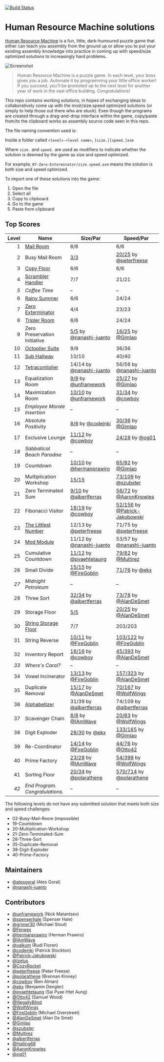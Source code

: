 [![Build Status](https://travis-ci.org/atesgoral/hrm-solutions.svg?branch=master)](https://travis-ci.org/atesgoral/hrm-solutions)

# Human Resource Machine solutions

[Human Resource Machine](http://tomorrowcorporation.com/humanresourcemachine) is a fun, little, dark-humoured puzzle game that either can teach you assembly from the ground up or allow you to put your existing assembly knowledge into practice in coming up with speed/size optimized solutions to increasingly hard problems.

![Screenshot](http://tomorrowcorporation.com/blog/wp-content/themes/tcTheme2/images/hrm/screenshots/hrm_04.png)

> Human Resource Machine is a puzzle game. In each level, your boss gives you a job. Automate it by programming your little office worker! If you succeed, you'll be promoted up to the next level for another year of work in the vast office building. Congratulations!

This repo contains working solutions, in hopes of exchanging ideas to collaboratively come up with the most/size.speed optimized solutions (or simply to help those out there who are stuck). Even though the programs are created through a drag-and-drop interface within the game, copy/paste from/to the clipboard works as assembly source code seen in this repo.

The file naming convention used is:

Inside a folder called `<level>-<level name>`, `[size.][speed.]asm`

Where `size.` and `speed.` are used as modifiers to indicate whether the solution is deemed by the game as size and speed optimized.

For example, `07-Zero-Exterminator/size.speed.asm` means the solution is both size and speed optimized.

To import one of these solutions into the game:

1. Open the file
2. Select all
3. Copy to clipboard
4. Go to the game
5. Paste from clipboard

## Top Scores

| Level | Name | Size/Par | Speed/Par |
| ----: | ---- | -------- | --------- |
| 1 | [Mail Room](01-Mail-Room/size.speed.asm) | 6/6 | 6/6 |
| 2 | Busy Mail Room | [3/3](02-Busy-Mail-Room/size.asm) | [20/25](02-Busy-Mail-Room/speed.exploit-peterfreese.asm) by [@peterfreese](https://github.com/peterfreese) |
| 3 | [Copy Floor](03-Copy-Floor/size.speed.asm) | 6/6 | 6/6 |
| 4 | [Scrambler Handler](04-Scrambler-Handler/size.speed.asm) | 7/7 | 21/21 |
| _5_ | _Coffee Time_ | &ndash; | &ndash; |
| 6 | [Rainy Summer](06-Rainy-Summer/size.speed.asm) | 6/6 | 24/24 |
| 7 | [Zero Exterminator](07-Zero-Exterminator/size.speed.asm) | 4/4 | 23/23 |
| 8 | [Tripler Room](08-Tripler-Room/size.speed.asm) | 6/6 | 24/24 |
| 9 | Zero Preservation Initiative | [5/5](09-Zero-Preservation-Initiative/size.speed-nanashi-juanto.asm) by [@nanashi-juanto](https://github.com/nanashi-juanto) | [16/25](09-Zero-Preservation-Initiative/speed.exploit-Gimlao.asm) by [@Gimlao](https://github.com/Gimlao) |
| 10 | [Octoplier Suite](10-Octoplier-Suite/size.speed.asm) | 9/9 | 36/36 |
| 11 | [Sub Hallway](11-Sub-Hallway/size.speed.asm) | 10/10 | 40/40 |
| 12 | [Tetracontiplier](12-Tetracontiplier/size.speed-nanashi-juanto.asm) | 14/14 by [@nanashi-juanto](https://github.com/nanashi-juanto) | 56/56 by [@nanashi-juanto](https://github.com/nanashi-juanto) |
| 13 | Equalization Room | [9/9](13-Equalization-Room/size.speed-unframework.asm) by [@unframework](https://github.com/unframework) | [25/27](13-Equalization-Room/speed-Gimlao.asm) by [@Gimlao](https://github.com/Gimlao) |
| 14 | Maximization Room | [10/10](14-Maximization-Room/size.speed-unframework.asm) by [@unframework](https://github.com/unframework) | [31/34](14-Maximization-Room/speed-cowboy.asm) by [@cowboy](https://github.com/cowboy) |
| _15_ | _Employee Morale Insertion_ | &ndash; | &ndash; |
| 16 | Absolute Positivity | [8/8](16-Absolute-Positivity/size.speed-codejnki.asm) by [@codejnki](https://github.com/codejnki) | [30/36](16-Absolute-Positivity/speed-Gimlao.asm) by [@Gimlao](https://github.com/Gimlao) |
| 17 | Exclusive Lounge | [11/12](17-Exclusive-Lounge/size-cowboy.asm) by [@cowboy](https://github.com/cowboy) | [24/28](17-Exclusive-Lounge/speed-og01.asm) by [@og01](https://github.com/og01) |
| _18_ | _Sabbatical Beach Paradise_ | &ndash; | &ndash; |
| 19 | Countdown | [10/10](19-Countdown/size-hermanprawiro.asm) by [@hermanprawiro](https://github.com/hermanprawiro) | [65/82](19-Countdown/speed.exploit-Gimlao.asm) by [@Gimlao](https://github.com/Gimlao) |
| 20 | Multiplication Workshop | [15/15](20-Multiplication-Workshop/size.asm) | [73/109](20-Multiplication-Workshop/speed-szubster.asm) by [@szubster](https://github.com/szubster) |
| 21 | Zero Terminated Sum | [9/10](21-Zero-Terminated-Sum/size-albertferras.asm) by [@albertferras](https://github.com/albertferras) | [56/72](21-Zero-Terminated-Sum/26.56.specific-AaronKnowles.asm) by [@AaronKnowles](https://github.com/AaronKnowles) |
| 22 | Fibonacci Visitor | [18/19](22-Fibonacci-Visitor/size.speed-cowboy.asm) by [@cowboy](https://github.com/cowboy) | [ 52/156](22-Fibonacci-Visitor/speed-Patrick-Jakubowski.asm) by [@Patrick-Jakubowski](https://github.com/Patrick-Jakubowski) |
| 23 | [The Littlest Number](23-The-Littlest-Number/size.speed-peterfreese.asm) | 12/13 by [@peterfreese](https://github.com/peterfreese) | 71/75 by [@peterfreese](https://github.com/peterfreese) |
| 24 | [Mod Module](24-Mod-Module/size.speed-nanashi-juanto.asm) | 11/12 by [@nanashi-juanto](https://github.com/nanashi-juanto) | 53/57 by [@nanashi-juanto](https://github.com/nanashi-juanto) |
| 25 | Cumulative Countdown | [11/12](25-Cumulative-Countdown/size.speed-pyaehtetaung.asm) by [@pyaehtetaung](https://github.com/pyaehtetaung) | [79/82](25-Cumulative-Countdown/size.speed-Multirez.asm) by [@Multirez](https://github.com/Multirez) |
| 26 | Small Divide | [15/15](26-Small-Divide/size.speed-FireGoblin.asm) by [@FireGoblin](https://github.com/FireGoblin) | [71/76](26-Small-Divide/size.speed-ekx.asm) by [@ekx](https://github.com/ekx) |
| _27_ | _Midnight Petroleum_ | &ndash; | &ndash; |
| 28 | Three Sort | [32/34](28-Three-Sort/size-albertferras.asm) by [@albertferras](https://github.com/albertferras) | [73/78](28-Three-Sort/speed-AlanDeSmet.asm) by [@AlanDeSmet](https://github.com/AlanDeSmet) |
| 29 | Storage Floor | [5/5](29-Storage-Floor/size.speed.asm) | [20/25](29-Storage-Floor/speed.exploit-AlanDeSmet.asm) by [@AlanDeSmet](https://github.com/AlanDeSmet) |
| 30 | [String Storage Floor](30-String-Storage-Floor/size.speed.asm) | 7/7 | 203/203 |
| 31 | String Reverse | [10/11](31-String-Reverse/size.speed-FireGoblin.asm) by [@FireGoblin](https://github.com/FireGoblin) | [103/122](31-String-Reverse/speed-FireGoblin.asm) by [@FireGoblin](https://github.com/FireGoblin) |
| 32 | Inventory Report | [16/16](32-Inventory-Report/size.speed-cowboy.asm) by [@cowboy](https://github.com/cowboy) | [45/393](32-Inventory-Report/speed-AlanDeSmet.asm) by [@AlanDeSmet](https://github.com/AlanDeSmet) |
| _33_ | _Where's Carol?_ | &ndash; | &ndash; |
| 34 | Vowel Incinerator | [13/13](34-Vowel-Incinerator/size.speed-FireGoblin.asm) by [@FireGoblin](https://github.com/FireGoblin) | [157/323](34-Vowel-Incinerator/speed-AlanDeSmet.asm) by [@AlanDeSmet](https://github.com/AlanDeSmet) |
| 35 | Duplicate Removal | [15/17](35-Duplicate-Removal/size-AlanDeSmet.asm) by [@AlanDeSmet](https://github.com/AlanDeSmet) | [70/167](35-Duplicate-Removal/speed-WolfWings.asm) by [@WolfWings](https://github.com/WolfWings) |
| 36 | [Alphabetizer](36-Alphabetizer/size.speed-albertferras.asm) | 31/39 by [@albertferras](https://github.com/albertferras) | 74/109 by [@albertferras](https://github.com/albertferras) |
| 37 | Scavenger Chain | [8/8](37-Scavenger-Chain/size.speed-IAmWave.asm) by [@IAmWave](https://github.com/IAmWave) | [20/63](37-Scavenger-Chain/speed.exploit-WolfWings.asm) by [@WolfWings](https://github.com/WolfWings) |
| 38 | Digit Exploder | [28/30](38-Digit-Exploder/size-ekx.asm) by [@ekx](https://github.com/ekx) | [133/165](38-Digit-Exploder/speed-Gimlao.asm) by [@Gimlao](https://github.com/Gimlao) |
| 39 | Re-Coordinator | [14/14](39-Re-Coordinator/size.speed-FireGoblin.asm) by [@FireGoblin](https://github.com/FireGoblin) | [44/76](39-Re-Coordinator/speed-Otto42.asm) by [@Otto42](https://github.com/Otto42) |
| 40 | Prime Factory | [23/28](40-Prime-Factory/size-IAmWave.asm) by [@IAmWave](https://github.com/IAmWave) | [54/399](40-Prime-Factory/speed-WolfWings.asm) by [@WolfWings](https://github.com/WolfWings) |
| 41 | Sorting Floor | [20/34](41-Sorting-Floor/size.speed.si-polarathene.asm) by [@polarathene](https://github.com/polarathene) | [570/714](41-Sorting-Floor/size.speed.sp-polarathene.asm) by [@polarathene](https://github.com/polarathene) |
| _42_ | _End Program. Congratulations._ | &ndash; | &ndash; |

The following levels do not have any submitted solution that meets both size and speed challenges:
* 02-Busy-Mail-Room (impossible)
* 19-Countdown
* 20-Multiplication-Workshop
* 21-Zero-Terminated-Sum
* 28-Three-Sort
* 35-Duplicate-Removal
* 38-Digit-Exploder
* 40-Prime-Factory

## Maintainers

* [@atesgoral](https://github.com/atesgoral) (Ates Goral)
* [@nanashi-juanto](https://github.com/nanashi-juanto)

## Contributors

* [@unframework](https://github.com/unframework) (Nick Matantsev)
* [@spenserhale](https://github.com/spenserhale) (Spenser Hale)
* [@grimer30](https://github.com/grimer30) (Michael Stout)
* [@Ferwex](https://github.com/Ferwex)
* [@hermanprawiro](https://github.com/hermanprawiro) (Herman Prawiro)
* [@IAmWave](https://github.com/IAmWave)
* [@valkum](https://github.com/valkum) (Rudi Floren)
* [@codejnki](https://github.com/codejnki) (Patrick Stockton)
* [@Patrick-Jakubowski](https://github.com/Patrick-Jakubowski)
* [@lzelus](https://github.com/lzelus)
* [@CozyRocket](https://github.com/CozyRocket)
* [@peterfreese](https://github.com/peterfreese) (Peter Freese)
* [@polarathene](https://github.com/polarathene) (Brennan Kinney)
* [@cowboy](https://github.com/cowboy) (Ben Alman)
* [@ekx](https://github.com/ekx) (Benjamin Dengler)
* [@pyaehtetaung](https://github.com/pyaehtetaung) (Sai Pyae Htet Aung)
* [@Otto42](https://github.com/Otto42) (Samuel Wood)
* [@IllegallyBlind](https://github.com/IllegallyBlind)
* [@WolfWings](https://github.com/WolfWings)
* [@FireGoblin](https://github.com/FireGoblin) (Michael Overstreet)
* [@AlanDeSmet](https://github.com/AlanDeSmet) (Alan De Smet)
* [@Gimlao](https://github.com/Gimlao)
* [@szubster](https://github.com/szubster)
* [@Multirez](https://github.com/Multirez)
* [@albertferras](https://github.com/albertferras)
* [@Halling69](https://github.com/Halling69)
* [@AaronKnowles](https://github.com/AaronKnowles)
* [@og01](https://github.com/og01)
